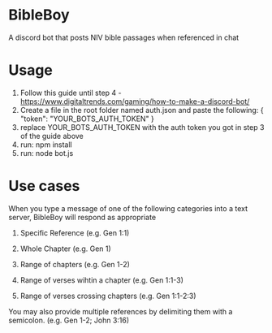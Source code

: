 # BibleBoy
A discord bot that posts NIV bible passages when referenced in chat

# Usage
1. Follow this guide until step 4 - https://www.digitaltrends.com/gaming/how-to-make-a-discord-bot/
2. Create a file in the root folder named auth.json and paste the following:
    {
        "token": "YOUR_BOTS_AUTH_TOKEN"
    }
3. replace YOUR_BOTS_AUTH_TOKEN with the auth token you got in step 3 of the guide above
4. run: npm install
5. run: node bot.js

# Use cases
When you type a message of one of the following categories into a text server, BibleBoy will respond as appropriate
1. Specific Reference (e.g. Gen 1:1)

2. Whole Chapter (e.g. Gen 1)

3. Range of chapters (e.g. Gen 1-2)

3. Range of verses wihtin a chapter (e.g. Gen 1:1-3)

4. Range of verses crossing chapters (e.g. Gen 1:1-2:3)

You may also provide multiple references by delimiting them with a semicolon. (e.g. Gen 1-2; John 3:16)
